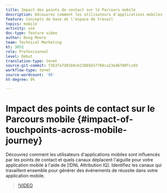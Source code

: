 ```yaml
---
title: Impact des points de contact sur le Parcours mobile
description: Découvrez comment les utilisateurs d'applications mobiles sont influencés par les points de contact et quels canaux déplacent l'aiguille pour votre application mobile à l'aide d'Attribution IQ. Identifiez les canaux qui travaillent ensemble pour générer des événements de réussite dans votre application mobile.
feature: Concepts de base de l’espace de travail
topics: mobile
activity: use
doc-type: feature video
author: Doug Moore
team: Technical Marketing
kt: 3052
role: Professionnel
level: Début
translation-type: tm+mt
source-git-commit: f3b3fa7d91b0cb21005b57768ca23ed6700fcc03
workflow-type: tm+mt
source-wordcount: '95'
ht-degree: 0%

---
```



# Impact des points de contact sur le Parcours mobile {#impact-of-touchpoints-across-mobile-journey}

Découvrez comment les utilisateurs d&#39;applications mobiles sont influencés par les points de contact et quels canaux déplacent l&#39;aiguille pour votre application mobile à l&#39;aide de [!DNL Attribution IQ]. Identifiez les canaux qui travaillent ensemble pour générer des événements de réussite dans votre application mobile.

>[!VIDEO](https://video.tv.adobe.com/v/27827/?quality=12)
